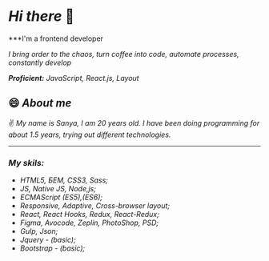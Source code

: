 # ***Hi there*** 👋
***I'm a frontend developer

*I bring order to the chaos, turn coffee into code, automate processes, constantly develop*

***Proficient:*** *JavaScript, React.js, Layout*

## 😄 ***About me***
✌️ *My name is Sanya, I am 20 years old. I have been doing programming for about 1.5 years, trying out different technologies.*

---

### ***My skils:***
 - *HTML5, БЕМ, CSS3, Sass;*
 - *JS, Native JS, Node,js;*
 - *ECMAScript (ES5),(ES6);*
 - *Responsive, Adaptive, Cross-browser layout;*
 - *React, React Hooks, Redux, React-Redux;*
 - *Figma, Avocode, Zeplin, PhotoShop, PSD;*
 - *Gulp, Json;*
 - *Jquery - (basic);*
 - *Bootstrap - (basic);*
